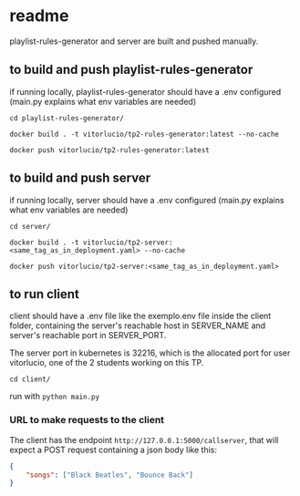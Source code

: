 # readme

playlist-rules-generator and server are built and pushed manually.

## to build and push playlist-rules-generator

if running locally, playlist-rules-generator should have a .env configured (main.py explains what env variables are needed)

`cd playlist-rules-generator/`

`docker build . -t vitorlucio/tp2-rules-generator:latest --no-cache`

`docker push vitorlucio/tp2-rules-generator:latest`

## to build and push server

if running locally, server should have a .env configured (main.py explains what env variables are needed)

`cd server/`

`docker build . -t vitorlucio/tp2-server:<same_tag_as_in_deployment.yaml> --no-cache`

`docker push vitorlucio/tp2-server:<same_tag_as_in_deployment.yaml>`

## to run client

client should have a .env file like the exemplo.env file inside the client folder, containing the server's reachable host in SERVER_NAME and server's reachable port in SERVER_PORT.

The server port in kubernetes is 32216, which is the allocated port for user vitorlucio, one of the 2 students working on this TP.

`cd client/`

run with `python main.py`

### URL to make requests to the client

The client has the endpoint `http://127.0.0.1:5000/callserver`, that will expect a POST request containing a json body like this:
```json
{
    "songs": ["Black Beatles", "Bounce Back"]
}
```
